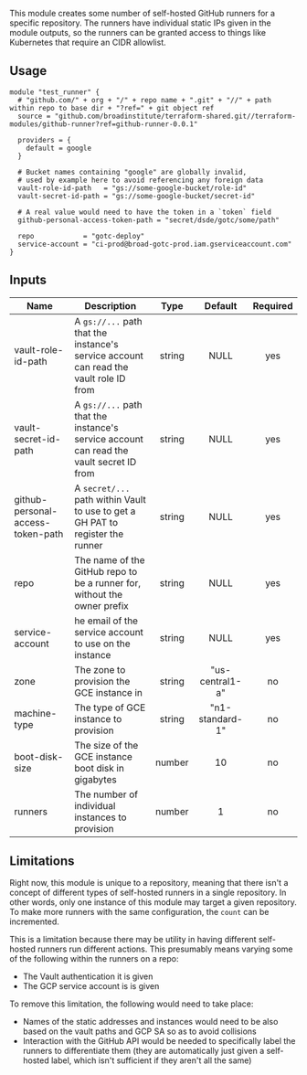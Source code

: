 This module creates some number of self-hosted GitHub runners for a specific repository. The runners have individual static IPs given in the module outputs, so the runners can be granted access to things like Kubernetes that require an CIDR allowlist.

## Usage
```hcl
module "test_runner" {
  # "github.com/" + org + "/" + repo name + ".git" + "//" + path within repo to base dir + "?ref=" + git object ref
  source = "github.com/broadinstitute/terraform-shared.git//terraform-modules/github-runner?ref=github-runner-0.0.1"

  providers = {
    default = google
  }

  # Bucket names containing "google" are globally invalid,
  # used by example here to avoid referencing any foreign data
  vault-role-id-path   = "gs://some-google-bucket/role-id"
  vault-secret-id-path = "gs://some-google-bucket/secret-id"

  # A real value would need to have the token in a `token` field
  github-personal-access-token-path = "secret/dsde/gotc/some/path"

  repo            = "gotc-deploy"
  service-account = "ci-prod@broad-gotc-prod.iam.gserviceaccount.com"
}
```

## Inputs
| Name | Description | Type | Default | Required |
|------|-------------|:----:|:-----:|:-----:|
| vault-role-id-path | A `gs://...` path that the instance's service account can read the vault role ID from | string | NULL | yes |
| vault-secret-id-path | A `gs://...` path that the instance's service account can read the vault secret ID from | string | NULL | yes |
| github-personal-access-token-path | A `secret/...` path within Vault to use to get a GH PAT to register the runner | string | NULL | yes |
| repo | The name of the GitHub repo to be a runner for, without the owner prefix | string | NULL | yes |
| service-account | he email of the service account to use on the instance | string | NULL | yes |
| zone | The zone to provision the GCE instance in | string | "us-central1-a" | no |
| machine-type | The type of GCE instance to provision | string | "n1-standard-1" | no |
| boot-disk-size | The size of the GCE instance boot disk in gigabytes | number | 10 | no |
| runners | The number of individual instances to provision | number | 1 | no |

## Limitations

Right now, this module is unique to a repository, meaning that there isn't a concept of different types of self-hosted runners in a single repository. In other words, only one instance of this module may target a given repository. To make more runners with the same configuration, the `count` can be incremented.

This is a limitation because there may be utility in having different self-hosted runners run different actions. This presumably means varying some of the following within the runners on a repo:
- The Vault authentication it is given
- The GCP service account is is given

To remove this limitation, the following would need to take place:
- Names of the static addresses and instances would need to be also based on the vault paths and GCP SA so as to avoid collisions
- Interaction with the GitHub API would be needed to specifically label the runners to differentiate them (they are automatically just given a self-hosted label, which isn't sufficient if they aren't all the same)
